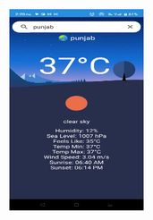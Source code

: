 
<img src="https://github.com/visu512/Weather-app-/blob/d0b848b48db2402bed3d53e6c803b3201d80c27e/WhatsApp%20Image%202024-10-11%20at%2014.25.48_8f8b7470.jpg" width="240" height="360" />
